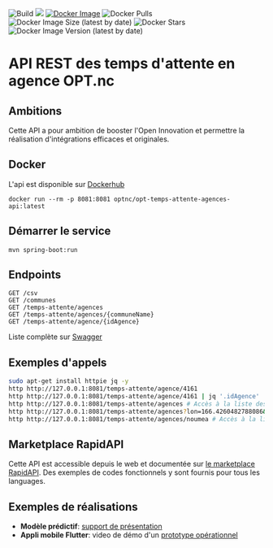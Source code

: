 ![Build](https://github.com/opt-nc/opt-temps-attente-agences-api/actions/workflows/maven.yml/badge.svg)
[![](https://jitpack.io/v/opt-nc/opt-temps-attente-agences-api.svg)](https://jitpack.io/#opt-nc/opt-temps-attente-agences-api)
[![Docker Image](https://img.shields.io/badge/docker-homepage-blue)](https://hub.docker.com/repository/docker/optnc/opt-temps-attente-agences-api)
![Docker Pulls](https://img.shields.io/docker/pulls/optnc/opt-temps-attente-agences-api)
![Docker Image Size (latest by date)](https://img.shields.io/docker/image-size/optnc/opt-temps-attente-agences-api)
![Docker Stars](https://img.shields.io/docker/stars/optnc/opt-temps-attente-agences-api)
![Docker Image Version (latest by date)](https://img.shields.io/docker/v/optnc/opt-temps-attente-agences-api?arch=amd64&sort=date)

# API REST des temps d'attente en agence OPT.nc

## Ambitions

Cette API a pour ambition de booster l'Open Innovation et permettre la réalisation d'intégrations efficaces et originales.

## Docker

L'api est disponible sur [Dockerhub](https://hub.docker.com/repository/docker/optnc/opt-temps-attente-agences-api)

```shell
docker run --rm -p 8081:8081 optnc/opt-temps-attente-agences-api:latest
```

## Démarrer le service

```
mvn spring-boot:run
```

## Endpoints

```
GET /csv
GET /communes
GET /temps-attente/agences
GET /temps-attente/agences/{communeName}
GET /temps-attente/agence/{idAgence}
```

Liste complète sur [Swagger](http://127.0.0.1:8081/doc.tempsattente.html)


## Exemples d'appels
```bash
sudo apt-get install httpie jq -y
http http://127.0.0.1:8081/temps-attente/agence/4161
http http://127.0.0.1:8081/temps-attente/agence/4161 | jq '.idAgence'
http http://127.0.0.1:8081/temps-attente/agences # Accès à la liste des agences
http http://127.0.0.1:8081/temps-attente/agences?lon=166.4260482788086&lat=-22.25097078275085&distanceInMeters=3000 # Accès à la liste des communes par distance
http http://127.0.0.1:8081/temps-attente/agences/noumea # Accès à la liste des agences de Nouméa
```

## Marketplace RapidAPI

Cette API est accessible depuis le web et documentée sur [le marketplace RapidAPI](https://rapidapi.com/adriens/api/temps-d-attente-agences-opt-nc).
Des exemples de codes fonctionnels y sont fournis pour tous les languages.

## Exemples de réalisations

- **Modèle prédictif**: [support de présentation](https://slides.com/monimpaul/deck-4c5e0d#/)
- **Appli mobile Flutter**: video de démo d'un [prototype opérationnel](https://youtu.be/FJzCIQDsMtc)
